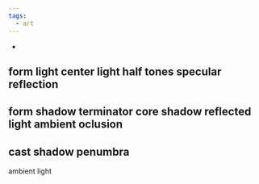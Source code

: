 ```yaml
---
tags:
  - art
---
```

-
form light
center light
half tones
specular reflection
-
form shadow
terminator
core shadow
reflected light
ambient oclusion
-
cast shadow
penumbra
-
ambient light
